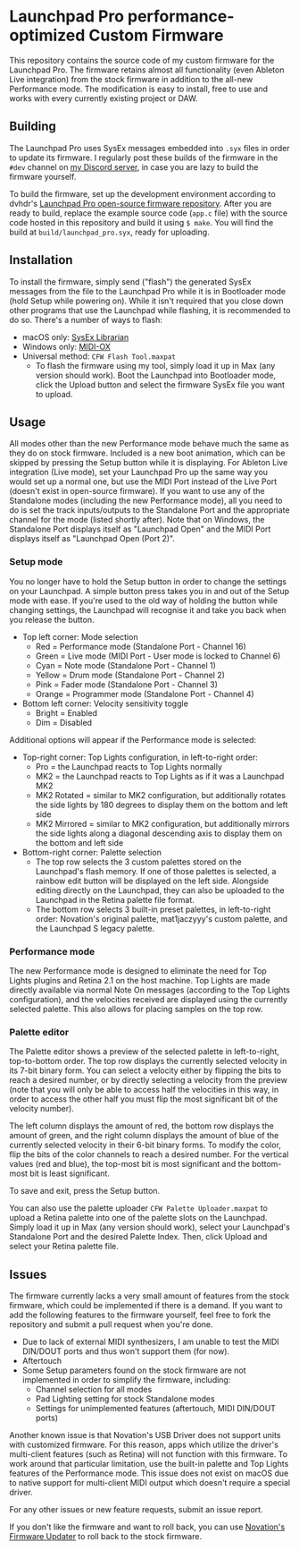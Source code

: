 # Launchpad Pro performance-optimized Custom Firmware

This repository contains the source code of my custom firmware for the Launchpad Pro. The firmware retains almost all functionality (even Ableton Live integration) from the stock firmware in addition to the all-new Performance mode. The modification is easy to install, free to use and works with every currently existing project or DAW.

## Building

The Launchpad Pro uses SysEx messages embedded into `.syx` files in order to update its firmware. I regularly post these builds of the firmware in the `#dev` channel on [my Discord server](https://discord.gg/5p3Bwnv), in case you are lazy to build the firmware yourself.

To build the firmware, set up the development environment according to dvhdr's [Launchpad Pro open-source firmware repository](https://github.com/dvhdr/launchpad-pro). After you are ready to build, replace the example source code (`app.c` file) with the source code hosted in this repository and build it using `$ make`. You will find the build at `build/launchpad_pro.syx`, ready for uploading.

## Installation

To install the firmware, simply send ("flash") the generated SysEx messages from the file to the Launchpad Pro while it is in Bootloader mode (hold Setup while powering on). While it isn't required that you close down other programs that use the Launchpad while flashing, it is recommended to do so. There's a number of ways to flash:

* macOS only: [SysEx Librarian](https://www.snoize.com/SysExLibrarian/)
* Windows only: [MIDI-OX](http://www.midiox.com/moxdown.htm)
* Universal method: `CFW Flash Tool.maxpat`
    * To flash the firmware using my tool, simply load it up in Max (any version should work). Boot the Launchpad into Bootloader mode, click the Upload button and select the firmware SysEx file you want to upload.

## Usage

All modes other than the new Performance mode behave much the same as they do on stock firmware. Included is a new boot animation, which can be skipped by pressing the Setup button while it is displaying. For Ableton Live integration (Live mode), set your Launchpad Pro up the same way you would set up a normal one, but use the MIDI Port instead of the Live Port (doesn't exist in open-source firmware). If you want to use any of the Standalone modes (including the new Performance mode), all you need to do is set the track inputs/outputs to the Standalone Port and the appropriate channel for the mode (listed shortly after). Note that on Windows, the Standalone Port displays itself as "Launchpad Open" and the MIDI Port displays itself as "Launchpad Open (Port 2)".

### Setup mode

You no longer have to hold the Setup button in order to change the settings on your Launchpad. A simple button press takes you in and out of the Setup mode with ease. If you're used to the old way of holding the button while changing settings, the Launchpad will recognise it and take you back when you release the button.

* Top left corner: Mode selection
    * Red = Performance mode (Standalone Port - Channel 16)
    * Green = Live mode (MIDI Port - User mode is locked to Channel 6)
    * Cyan = Note mode (Standalone Port - Channel 1)
    * Yellow = Drum mode (Standalone Port - Channel 2)
    * Pink = Fader mode (Standalone Port - Channel 3)
    * Orange = Programmer mode (Standalone Port - Channel 4)
* Bottom left corner: Velocity sensitivity toggle
    * Bright = Enabled
    * Dim = Disabled

Additional options will appear if the Performance mode is selected:
* Top-right corner: Top Lights configuration, in left-to-right order:
    * Pro = the Launchpad reacts to Top Lights normally
    * MK2 = the Launchpad reacts to Top Lights as if it was a Launchpad MK2
    * MK2 Rotated = similar to MK2 configuration, but additionally rotates the side lights by 180 degrees to display them on the bottom and left side
    * MK2 Mirrored = similar to MK2 configuration, but additionally mirrors the side lights along a diagonal descending axis to display them on the bottom and left side
* Bottom-right corner: Palette selection
    * The top row selects the 3 custom palettes stored on the Launchpad's flash memory. If one of those palettes is selected, a rainbow edit button will be displayed on the left side. Alongside editing directly on the Launchpad, they can also be uploaded to the Launchpad in the Retina palette file format.
    * The bottom row selects 3 built-in preset palettes, in left-to-right order: Novation's original palette, mat1jaczyyy's custom palette, and the Launchpad S legacy palette.

### Performance mode

The new Performance mode is designed to eliminate the need for Top Lights plugins and Retina 2.1 on the host machine. Top Lights are made directly available via normal Note On messages (according to the Top Lights configuration), and the velocities received are displayed using the currently selected palette. This also allows for placing samples on the top row.

### Palette editor

The Palette editor shows a preview of the selected palette in left-to-right, top-to-bottom order. The top row displays the currently selected velocity in its 7-bit binary form. You can select a velocity either by flipping the bits to reach a desired number, or by directly selecting a velocity from the preview (note that you will only be able to access half the velocities in this way, in order to access the other half you must flip the most significant bit of the velocity number).

The left column displays the amount of red, the bottom row displays the amount of green, and the right column displays the amount of blue of the currently selected velocity in their 6-bit binary forms. To modify the color, flip the bits of the color channels to reach a desired number. For the vertical values (red and blue), the top-most bit is most significant and the bottom-most bit is least significant.

To save and exit, press the Setup button.

You can also use the palette uploader `CFW Palette Uploader.maxpat` to upload a Retina palette into one of the palette slots on the Launchpad. Simply load it up in Max (any version should work), select your Launchpad's Standalone Port and the desired Palette Index. Then, click Upload and select your Retina palette file.

## Issues

The firmware currently lacks a very small amount of features from the stock firmware, which could be implemented if there is a demand. If you want to add the following features to the firmware yourself, feel free to fork the repository and submit a pull request when you're done.
* Due to lack of external MIDI synthesizers, I am unable to test the MIDI DIN/DOUT ports and thus won't support them (for now).
* Aftertouch
* Some Setup parameters found on the stock firmware are not implemented in order to simplify the firmware, including:
    * Channel selection for all modes
    * Pad Lighting setting for stock Standalone modes
    * Settings for unimplemented features (aftertouch, MIDI DIN/DOUT ports)

Another known issue is that Novation's USB Driver does not support units with customized firmware. For this reason, apps which utilize the driver's multi-client features (such as Retina) will not function with this firmware. To work around that particular limitation, use the built-in palette and Top Lights features of the Performance mode. This issue does not exist on macOS due to native support for multi-client MIDI output which doesn't require a special driver.

For any other issues or new feature requests, submit an issue report.

If you don't like the firmware and want to roll back, you can use [Novation's Firmware Updater](https://global.novationmusic.com/support/product-downloads?product=Launchpad+Pro) to roll back to the stock firmware.
